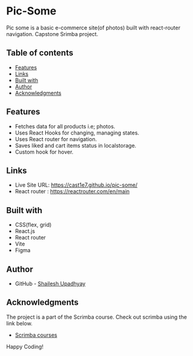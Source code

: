 # Pic-Some

Pic some is a basic e-commerce site(of photos) built with react-router navigation.
Capstone Srimba project.

## Table of contents

- [Features](#features)
- [Links](#links)
- [Built with](#built-with)
- [Author](#author)
- [Acknowledgments](#acknowledgments)

## Features

- Fetches data for all products i.e; photos.
- Uses React Hooks for changing, managing states.
- Uses React router for navigation.
- Saves liked and cart items status in localstorage.
- Custom hook for hover.

## Links

- Live Site URL: https://cast1e7.github.io/pic-some/
- React router : https://reactrouter.com/en/main

## Built with

- CSS(flex, grid)
- React.js
- React router
- Vite
- Figma

## Author

- GitHub - [Shailesh Upadhyay](https://github.com/Cast1e7)

## Acknowledgments

The project is a part of the Scrimba course. 
Check out scrimba using the link below.

- [Scrimba courses](https://scrimba.com/allcourses)

Happy Coding!

